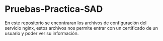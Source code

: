 # Pruebas-Practica-SAD
En este repositorio se encontraran los archivos de configuración del servicio nginx, estos archivos nos permite entrar con un certificado de un usuario y poder ver su información.
